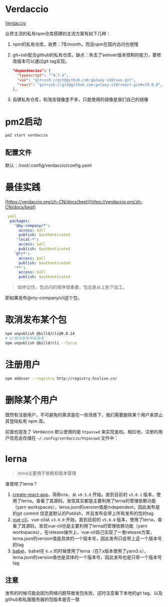 # Verdaccio

[Verdaccio](https://verdaccio.org/)

业界主流的私有npm仓库搭建的主流方案有如下几种：

1. npm的私有仓库，收费：7$/month，而且npm在国内访问也很慢

2. git+ssh配合github的私有仓库，缺点：失去了semver版本控制的能力，要修改版本可以通过git tag实现。

   ```json
   "dependencies": {
     "typescript": "^4.7.4",
     "vue": "git+ssh://git@github.com:galaxy-s10/vue.git",
     "react": "git+ssh://git@github.com:galaxy-s10/react.git#v19.0.0",
   },
   ```

3. 自建私有仓库，和淘宝镜像差不多，只是使用的镜像是我们自己的镜像

# pm2启动

```sh
pm2 start verdaccio
```



## 配置文件

默认：/root/.config/verdaccio/config.yaml

# 最佳实践

[https://verdaccio.org/zh-CN/docs/best](https://verdaccio.org/zh-CN/docs/best)

```yaml
 yaml
  packages:
    '@my-company/*':
      access: $all
      publish: $authenticated
     'local-*':
      access: $all
      publish: $authenticated
    '@*/*':
      access: $all
      publish: $authenticated
    '**':
      access: $all
      publish: $authenticated
```

> 始终记住，包访问的顺序很重要，包总是从上到下加工。

即如果发布@my-company/cli这个包，



# 取消发布某个包

```sh
npm unpublish @billd/cli@0.0.14
# or取消发布所有版本
npm unpublish @billd/cli --force
```

# 注册用户

```sh
npm adduser --registry http://registry.hsslive.cn/
```



# 删除某个用户

既然有注册用户，不可避免的需求是在一些场景下，我们需要删除某个用户来禁止其登陆私有 npm 库。

前面也提及了 Verdaccio 默认使用的是 `htpasswd` 来实现鉴权。相应地，注册的用户信息会存储在 `~/.config/verdaccio/htpasswd` 文件中：





# lerna

> lerna主要用于依赖和版本管理

谁使用了lerna？

1. [create-react-app](https://github.com/facebook/create-react-app)，简称cra，从 `v0.5.0` 开始，直到目前的 `v5.0.1` 版本，使用了lerna。查看了其源码，发现其实都是主要利用了lerna的管理依赖功能（yarn workspaces），lerna.json的version值是independent，因此发布是的git commit 信息是默认的Publish，并且发布会带上所有发布的包的tag
2. [vue-cli](https://github.com/vuejs/vue-cli)，vue-cli从 `v3.0.0` 开始，直到目前的 `v5.0.8` 版本，使用了lerna，查看了其源码，发现vue-cli也是主要利用了lerna的管理依赖功能（yarn workspaces），在release操作上，vue-cli自己实现了一套release方案，lerna.json的version值是具体的一个版本号，因此发布只会带上这一个版本号的tag
3. [babel](https://github.com/babel/babel)，babel在 `6.x` 的时候使用了lerna（在7.x版本使用了yarn3.x），lerna.json的version值也是具体的一个版本号，因此发布也是只带一个版本号tag

## 注意

发布的时候可能会因为网络问题导致发包失败，这时注意看下本地的git tag、以及github和私服服务器的包版本是否一致
